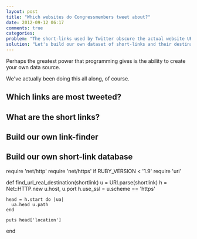 ```yaml
---
layout: post
title: "Which websites do Congressmembers tweet about?"
date: 2012-09-12 06:17
comments: true
categories: 
problem: "The short-links used by Twitter obscure the actual website URLs."
solution: "Let's build our own dataset of short-links and their destinations."
---
```


Perhaps the greatest power that programming gives is the ability to create your own data source.

We've actually been doing this all along, of course.

## Which links are most tweeted?


## What are the short links?


## Build our own link-finder


## Build our own short-link database




require 'net/http'
require 'net/https' if RUBY_VERSION < '1.9'
require 'uri'


def find_url_real_destination(shortlink)
	u = URI.parse(shortlink)
	h = Net::HTTP.new u.host, u.port
	h.use_ssl = u.scheme == 'https'

	head = h.start do |ua|
	  ua.head u.path
	end

	puts head['location']
end
